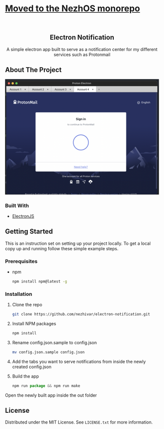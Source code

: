 <div id="top"></div>

# [Moved to the NezhOS monorepo](https://github.com/nezhivar/nezhOS/tree/main/apps/notifications)
<!-- PROJECT LOGO -->
<br />
<div align="center">
  <h2 align="center">Electron Notification</h2>

  <p align="center">
     A simple electron app built to serve as a notification center for my different services such as Protonmail
  </p>
</div>

<!-- ABOUT THE PROJECT -->

## About The Project

![Electron Notification Screen Shot][product-screenshot]

### Built With

- [ElectronJS](https://www.electronjs.org/)

<!-- GETTING STARTED -->

## Getting Started

This is an instruction set on setting up your project locally.
To get a local copy up and running follow these simple example steps.

### Prerequisites

- npm
  ```sh
  npm install npm@latest -g
  ```

### Installation

1. Clone the repo
   ```sh
   git clone https://github.com/nezhivar/electron-notification.git
   ```
2. Install NPM packages
   ```sh
   npm install
   ```
3. Rename config.json.sample to config.json

   ```sh
   mv config.json.sample config.json
   ```

4. Add the tabs you want to serve notifications from inside the newly created config.json
5. Build the app
   ```js
   npm run package && npm run make
   ```

Open the newly built app inside the out folder

<!-- LICENSE -->

## License

Distributed under the MIT License. See `LICENSE.txt` for more information.

[product-screenshot]: images/screenshot.png
